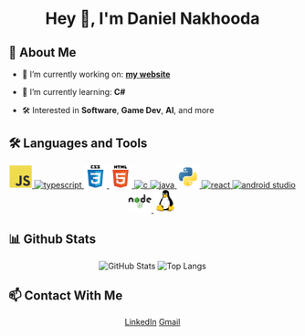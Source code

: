 <h1 align="center">Hey 👋, I'm Daniel Nakhooda</h1>

<h2>🚀 About Me</h2>

- 🔭 I’m currently working on: **[my website](https://danielnakhooda.com/)**

- 🌱 I’m currently learning: **C#**

- 🛠️ Interested in **Software**, **Game Dev**, **AI**, and more

<h2>🛠️ Languages and Tools</h2>

<p align="center">
  <a href="https://en.wikipedia.org/wiki/JavaScript">
    <img src="https://raw.githubusercontent.com/devicons/devicon/master/icons/javascript/javascript-original.svg" alt="javascript" width="40" height="40"/> 
  </a>
  <a href="https://www.typescriptlang.org/">
    <img src="https://upload.wikimedia.org/wikipedia/commons/thumb/4/4c/Typescript_logo_2020.svg/2048px-Typescript_logo_2020.svg.png" alt="typescript" width="40" height="40"/>
  </a>
  <a href="https://en.wikipedia.org/wiki/CSS">
    <img src="https://raw.githubusercontent.com/devicons/devicon/master/icons/css3/css3-original-wordmark.svg" alt="css" width="40" height="40"/> 
  </a>
  <a href="https://en.wikipedia.org/wiki/HTML">
    <img src="https://raw.githubusercontent.com/devicons/devicon/master/icons/html5/html5-original-wordmark.svg" alt="html" width="40" height="40"/>
  </a>
  <a href="https://en.wikipedia.org/wiki/C_(programming_language)">
    <img src="https://upload.wikimedia.org/wikipedia/commons/thumb/1/18/C_Programming_Language.svg/1853px-C_Programming_Language.svg.png" alt="c" width="40" height="40"/>
  </a>
  <a href="https://www.java.com/en/">
    <img src="https://cdn4.iconfinder.com/data/icons/logos-and-brands/512/181_Java_logo_logos-512.png" alt="java" width="40" height="40" />
  </a>
  <a href="https://www.python.org/">
    <img src="https://raw.githubusercontent.com/devicons/devicon/master/icons/python/python-original.svg" alt="python" width="40" height="40"/>
  </a>
  <a href="https://react.dev/">
    <img src="https://cdn4.iconfinder.com/data/icons/logos-3/600/React.js_logo-512.png" alt="react" width="40" height="40"/>
  </a>
  <a href="https://developer.android.com/studio">
    <img src="https://upload.wikimedia.org/wikipedia/commons/thumb/5/51/Android_Studio_Logo_2024.svg/1200px-Android_Studio_Logo_2024.svg.png" alt="android studio" width="40" height="40"/>
  </a>
  <a href="https://nodejs.org/en">
    <img src="https://raw.githubusercontent.com/devicons/devicon/master/icons/nodejs/nodejs-original-wordmark.svg" alt="nodejs" width="40" height="40"/>
  </a>
  <a href="https://github.com/torvalds/linux">
    <img src="https://raw.githubusercontent.com/devicons/devicon/master/icons/linux/linux-original.svg" alt="linux" width="40" height="40"/>
  </a>
</p>

<h2>📊 Github Stats</h2>

<p align="center">
  <img src="https://github-readme-stats.vercel.app/api?username=dnakhooda&show_icons=true&theme=tokyonight" alt="GitHub Stats" width="45%" />
  <img src="https://github-readme-stats.vercel.app/api/top-langs/?username=dnakhooda&layout=compact&theme=tokyonight" alt="Top Langs" width="34%" />
</p>

<h2>📫 Contact With Me</h2>

<p align="center">
  <a href="https://www.linkedin.com/in/danielnakhooda/">LinkedIn</a>
  <a href="mailto:dnakhooda@gmail.com">Gmail</a>
</p>
